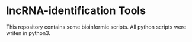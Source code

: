 # lncRNA-identification Tools
This repository contains some bioinformic scripts. All python scripts were writen in python3.


  

